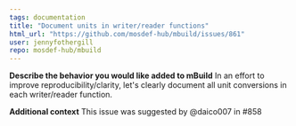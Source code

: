```yaml
---
tags: documentation
title: "Document units in writer/reader functions"
html_url: "https://github.com/mosdef-hub/mbuild/issues/861"
user: jennyfothergill
repo: mosdef-hub/mbuild
---
```


**Describe the behavior you would like added to mBuild**
In an effort to improve reproducibility/clarity, let's clearly document all unit conversions in each writer/reader function.

**Additional context**
This issue was suggested by @daico007 in #858